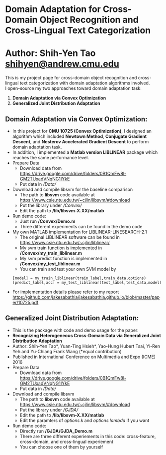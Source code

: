 Domain Adaptation for Cross-Domain Object Recognition and Cross-Lingual Text Categorization
=========================
Author: Shih-Yen Tao <shihyen@andrew.cmu.edu> </br>
=========================

This is my project page for cross-domain object recognition and cross-lingual text categorization with domain adaptation algorithms involved. </br>
I open-source my two approaches toward domain adaptation task: </br>
1. **Domain Adaptation via Convex Optimization** </br>
2. **Generalized Joint Distribution Adaptation** </br>

Domain Adaptation via Convex Optimization:
------
- In this project for **CMU 10725 (Convex Optimization)**, I designed an algorithm which included **Newtown Method**, **Conjugate Gradient Descent**, and **Nesterov Accelerated Gradient Descent** to perform domain adaptation task.
- In addition, I implemented a **Matlab version LIBLINEAR** package which reaches the same performance level.
- Prepare Data
    - Download data from <https://drive.google.com/drive/folders/0B1QmFw8l-GM2TUxadVNqNG1IYkE>
    - Put data in */Data/*
- Download and compile libsvm for the baseline comparison
    - The path to **libsvm** code available at
        <https://www.csie.ntu.edu.tw/~cjlin/libsvm/#download>
    - Put the library under */Convex/*
    - Edit the path to **/lib/libsvm-X.XX/matlab**
- Run demo code:
    - Just run **/Convex/Demo.m**
    - Three different experiments can be found in the demo code
- My own MATLAB implementation for LIBLINEAR-LINESEARCH-2.1
    - The original LIBLINEAR software can be found in <https://www.csie.ntu.edu.tw/~cjlin/liblinear/>
    - My svm train function is implemented in **/Convex/my_train_liblinear.m**
    - My svm predict function is implemented in **/Convex/my_test_liblinear.m**
    - You can train and test your own SVM model by
    ```
    [model] = my_train_liblinear(train_label,train_data,options)
    [predict_label,acc] = my_test_liblinear(test_label,test_data,model)
    ```
- For implementation details please refer to my report <https://github.com/jakesabathia/jakesabathia.github.io/blob/master/paper/10725.pdf>

Generalized Joint Distribution Adaptation:
------
- This is the package with code and demo usage for the paper:</br>
- **Recognizing Heterogeneous Cross-Domain Data via Generalized Joint Distribution Adaptation**</br>
- Author: Shih-Yen Tao*, Yuan-Ting Hsieh*, Yao-Hung Hubert Tsai, Yi-Ren Yeh and Yu-Chiang Frank Wang (*equal contribution)
- Published in International Conference on Multimedia and Expo (ICME) 2016
- Prepare Data
    - Download data from <https://drive.google.com/drive/folders/0B1QmFw8l-GM2TUxadVNqNG1IYkE>
    - Put data in */Data/*
- Download and compile libsvm
    - The path to **libsvm** code available at
        <https://www.csie.ntu.edu.tw/~cjlin/libsvm/#download>
    - Put the library under */GJDA/*
    - Edit the path to **/lib/libsvm-X.XX/matlab**
    - Edit the paramters of *options.k* and *options.lambda* if you want
- Run demo code:
    - Directly run **/GJDA/GJDA_Demo.m**
    - There are three different experiements in this code: cross-feature, cross-domain, and cross-lingual experiement
    - You can choose one of them by yourself
